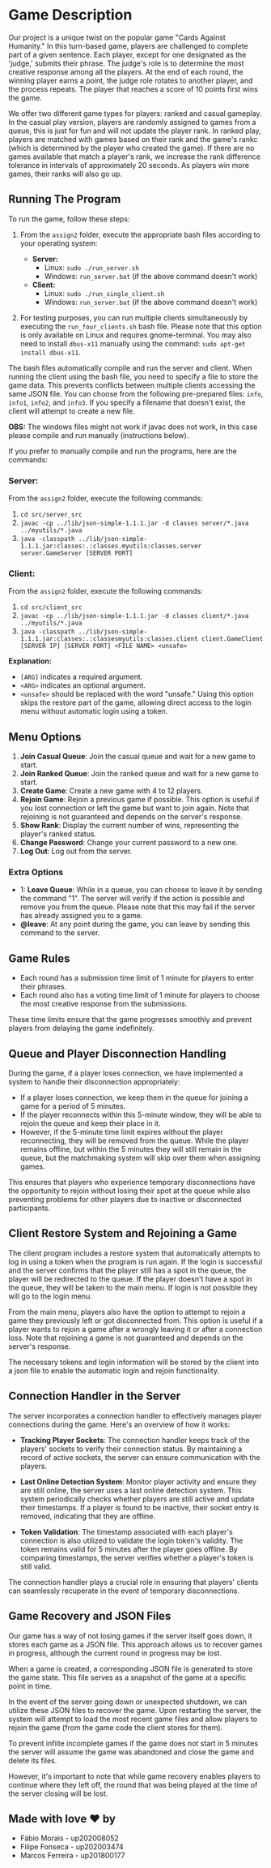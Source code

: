 # Game Description

Our project is a unique twist on the popular game "Cards Against Humanity." In this turn-based game, players are challenged to complete part of a given sentence. Each player, except for one designated as the 'judge,' submits their phrase. The judge's role is to determine the most creative response among all the players. At the end of each round, the winning player earns a point, the judge role rotates to another player, and the process repeats. The player that reaches a score of 10 points first wins the game.

We offer two different game types for players: ranked and casual gameplay. In the casual play version, players are randomly assigned to games from a queue, this is just for fun and will not update the player rank. In ranked play, players are matched with games based on their rank and the game's rankc (which is determined by the player who created the game). If there are no games available that match a player's rank, we increase the rank difference tolerance in intervals of approximately 20 seconds. As players win more games, their ranks will also go up.

## Running The Program

To run the game, follow these steps:

1. From the `assign2` folder, execute the appropriate bash files according to your operating system:
   - **Server:**
     - Linux: `sudo ./run_server.sh`
     - Windows: `run_server.bat` (if the above command doesn't work)
   - **Client:**
     - Linux: `sudo ./run_single_client.sh`
     - Windows: `run_server.bat` (if the above command doesn't work)

2. For testing purposes, you can run multiple clients simultaneously by executing the `run_four_clients.sh` bash file. Please note that this option is only available on Linux and requires gnome-terminal. You may also need to install `dbus-x11` manually using the command: `sudo apt-get install dbus-x11`.


The bash files automatically compile and run the server and client. When running the client using the bash file, you need to specify a file to store the game data. This prevents conflicts between multiple clients accessing the same JSON file. You can choose from the following pre-prepared files: `info`, `info1`, `info2`, and `info3`. If you specify a filename that doesn't exist, the client will attempt to create a new file.

**OBS:** The windows files might not work if javac does not work, in this case please compile and run manually (instructions below).

If you prefer to manually compile and run the programs, here are the commands:

### Server:
From the `assign2` folder, execute the following commands:
1. `cd src/server_src`
2. `javac -cp ../lib/json-simple-1.1.1.jar -d classes server/*.java ../myutils/*.java`
3. `java -classpath ../lib/json-simple-1.1.1.jar:classes:.:classes.myutils:classes.server server.GameServer [SERVER PORT]`

### Client:
From the `assign2` folder, execute the following commands:
1. `cd src/client_src`
2. `javac -cp ../lib/json-simple-1.1.1.jar -d classes client/*.java ../myutils/*.java`
3. `java -classpath ../lib/json-simple-1.1.1.jar:classes:.:classesmyutils:classes.client client.GameClient [SERVER IP] [SERVER PORT] <FILE NAME> <unsafe>`

**Explanation:**

- `[ARG]` indicates a required argument.
- `<ARG>` indicates an optional argument.
- `<unsafe>` should be replaced with the word "unsafe." Using this option skips the restore part of the game, allowing direct access to the login menu without automatic login using a token.

## Menu Options

1. **Join Casual Queue**: Join the casual queue and wait for a new game to start.
2. **Join Ranked Queue**: Join the ranked queue and wait for a new game to start.
3. **Create Game**: Create a new game with 4 to 12 players.
4. **Rejoin Game**: Rejoin a previous game if possible. This option is useful if you lost connection or left the game but want to join again. Note that rejoining is not guaranteed and depends on the server's response.
5. **Show Rank**: Display the current number of wins, representing the player's ranked status.
6. **Change Password**: Change your current password to a new one.
0. **Log Out**: Log out from the server.

### Extra Options

- 1: **Leave Queue**: While in a queue, you can choose to leave it by sending the command "1". The server will verify if the action is possible and remove you from the queue. Please note that this may fail if the server has already assigned you to a game.
- **@leave**: At any point during the game, you can leave by sending this command to the server.

## Game Rules

- Each round has a submission time limit of 1 minute for players to enter their phrases.
- Each round also has a voting time limit of 1 minute for players to choose the most creative response from the submissions. 

These time limits ensure that the game progresses smoothly and prevent players from delaying the game indefinitely.

## Queue and Player Disconnection Handling

During the game, if a player loses connection, we have implemented a system to handle their disconnection appropriately:

- If a player loses connection, we keep them in the queue for joining a game for a period of 5 minutes.
- If the player reconnects within this 5-minute window, they will be able to rejoin the queue and keep their place in it.
- However, if the 5-minute time limit expires without the player reconnecting, they will be removed from the queue. While the player remains offline, but within the 5 minutes they will still remain in the queue, but the matchmaking system will skip over them when assigning games.

This ensures that players who experience temporary disconnections have the opportunity to rejoin without losing their spot at the queue while also preventing problems for other players due to inactive or disconnected participants.

## Client Restore System and Rejoining a Game

The client program includes a restore system that automatically attempts to log in using a token when the program is run again. If the login is successful and the server confirms that the player still has a spot in the queue, the player will be redirected to the queue. If the player doesn't have a spot in the queue, they will be taken to the main menu. If login is not possible they will go to the login menu.

From the main menu, players also have the option to attempt to rejoin a game they previously left or got disconnected from. This option is useful if a player wants to rejoin a game after a wrongly leaving it or after a connection loss. Note that rejoining a game is not guaranteed and depends on the server's response.

 The necessary tokens and login information will be stored by the client into a json file to enable the automatic login and rejoin functionality.

## Connection Handler in the Server

The server incorporates a connection handler to effectively manages player connections during the game. Here's an overview of how it works:

- **Tracking Player Sockets**: The connection handler keeps track of the players' sockets to verify their connection status. By maintaining a record of active sockets, the server can ensure communication with the players.

- **Last Online Detection System**: Monitor player activity and ensure they are still online, the server uses a last online detection system. This system periodically checks whether players are still active and update their timestamps. If a player is found to be inactive, their socket entry is removed, indicating that they are offline.

- **Token Validation**: The timestamp associated with each player's connection is also utilized to validate the login token's validity. The token remains valid for 5 minutes after the player goes offline. By comparing timestamps, the server verifies whether a player's token is still valid.

The connection handler plays a crucial role in ensuring that players' clients can seamlessly recuperate in the event of temporary disconnections.

## Game Recovery and JSON Files

Our game has a way of not losing games if the server itself goes down, it stores each game as a JSON file. This approach allows us to recover games in progress, although the current round in progress may be lost.

When a game is created, a corresponding JSON file is generated to store the game state. This file serves as a snapshot of the game at a specific point in time.

In the event of the server going down or unexpected shutdown, we can utilize these JSON files to recover the game. Upon restarting the server, the system will attempt to load the most recent game files and allow players to rejoin the game (from the game code the client stores for them).

To prevent infiite incomplete games if the game does not start in 5 minutes the server will assume the game was abandoned and close the game and delete its files.

However, it's important to note that while game recovery enables players to continue where they left off, the round that was being played at the time of the server closing will be lost.

## Made with love ❤️ by

- Fábio Morais - up202008052
- Filipe Fonseca - up202003474
- Marcos Ferreira - up201800177
